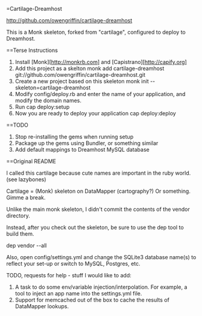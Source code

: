=Cartilage-Dreamhost

http://github.com/owengriffin/cartilage-dreamhost

This is a Monk skeleton, forked from "cartilage", configured to deploy to Dreamhost.

==Terse Instructions

1. Install [Monk][http://monkrb.com] and [Capistrano][http://capify.org]
2. Add this project as a skelton
    monk add cartilage-dreamhost git://github.com/owengriffin/cartilage-dreamhost.git
3. Create a new project based on this skeleton
    monk init --skeleton=cartilage-dreamhost
4. Modify config/deploy.rb and enter the name of your application, and modify the domain names.
5. Run 
    cap deploy:setup
6. Now you are ready to deploy your application
    cap deploy:deploy

==TODO

1. Stop re-installing the gems when running setup
2. Package up the gems using Bundler, or something similar
3. Add default mappings to Dreamhost MySQL database

==Original README

I called this cartilage because cute names are important in the ruby world. (see lazybones)

Cartilage = (Monk) skeleton on DataMapper (cartography?) Or something. Gimme a break.

Unlike the main monk skeleton, I didn't commit the contents of the vendor directory.

Instead, after you check out the skeleton, be sure to use the dep tool to build them.

dep vendor --all


Also, open config/settings.yml and change the SQLite3 database name(s) to reflect your set-up or switch to MySQL, Postgres, etc.

TODO, requests for help - stuff I would like to add:

1. A task to do some env/variable injection/interpolation. For example, a tool to inject an app name into the settings.yml file.
2. Support for memcached out of the box to cache the results of DataMapper lookups.


